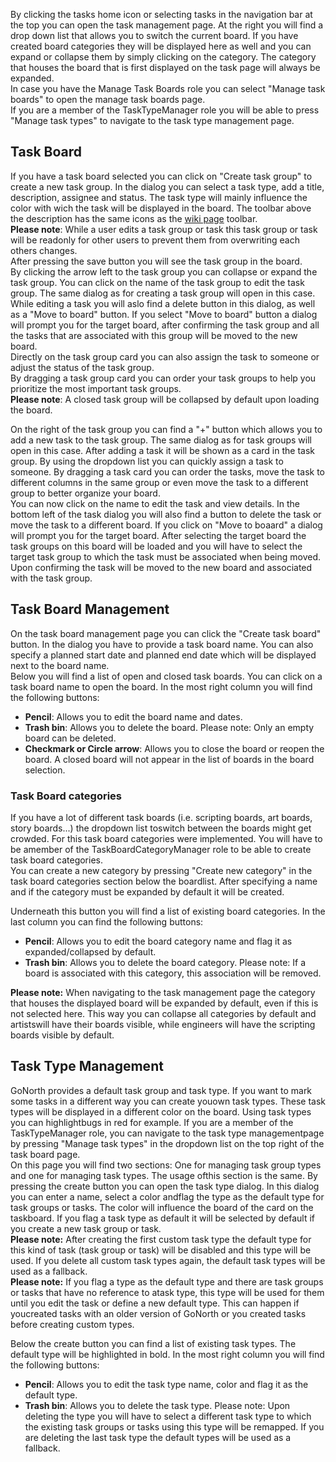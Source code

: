 By clicking the tasks home icon or selecting tasks in the navigation bar at the top you can open the task management page.
At the right you will find a drop down list that allows you to switch the current board. If you have created board categories they will be displayed here as well and you can expand or collapse them by simply clicking on the category. The category that houses the board that is first displayed on the task page will always be expanded.   
In case you have the Manage Task Boards role you can select "Manage task boards" to open the manage task boards page.  
If you are a member of the TaskTypeManager role you will be able to press "Manage task types" to navigate to the task type management page. 

## Task Board
If you have a task board selected you can click on "Create task group" to create a new task group. In the dialog you can select a task type, add a title, description, assignee and status. The task type will mainly influence the color with wich the task will be displayed in the board. The toolbar above the description has the same icons as the [wiki page](/steffendx/GoNorth/wiki/Kirja) toolbar.  
**Please note**: While a user edits a task group or task this task group or task will be readonly for other users to prevent them from overwriting each others changes.  
After pressing the save button you will see the task group in the board.  
By clicking the arrow left to the task group you can collapse or expand the task group. You can click on the name of the task group to edit the task group. The same dialog as for creating a task group will open in this case. While editing a task you will aslo find a delete button in this dialog, as well as a "Move to board" button. If you select "Move to board" button a dialog will prompt you for the target board, after confirming the task group and all the tasks that are associated with this group will be moved to the new board.  
Directly on the task group card you can also assign the task to someone or adjust the status of the task group.  
By dragging a task group card you can order your task groups to help you prioritize the most important task groups.  
**Please note**: A closed task group will be collapsed by default upon loading the board.  


On the right of the task group you can find a "+" button which allows you to add a new task to the task group. The same dialog as for task groups will open in this case. After adding a task it will be shown as a card in the task group. By using the dropdown list you can quickly assign a task to someone. By dragging a task card you can order the tasks, move the task to different columns in the same group or even move the task to a different group to better organize your board.  
You can now click on the name to edit the task and view details. In the bottom left of the task dialog you will also find a button to delete the task or move the task to a different board. If you click on "Move to boaard" a dialog will prompt you for the target board. After selecting the target board the task groups on this board will be loaded and you will have to select the target task group to which the task must be associated when being moved. Upon confirming the task will be moved to the new board and associated with the task group.  

## Task Board Management
On the task board management page you can click the "Create task board" button. In the dialog you have to provide a task board name. You can also specify a planned start date and planned end date which will be displayed next to the board name.  
Below you will find a list of open and closed task boards. You can click on a task board name to open the board. In the most right column you will find the following buttons:
 * **Pencil**: Allows you to edit the board name and dates.
 * **Trash bin**: Allows you to delete the board. Please note: Only an empty board can be deleted.
 * **Checkmark or Circle arrow**: Allows you to close the board or reopen the board. A closed board will not appear in the list of boards in the board selection.

### Task Board categories
If you have a lot of different task boards (i.e. scripting boards, art boards, story boards...) the dropdown list toswitch between the boards might get crowded. For this task board categories were implemented. You will have to be amember of the TaskBoardCategoryManager role to be able to create task board categories.  
You can create a new category by pressing "Create new category" in the task board categories section below the boardlist. After specifying a name and if the category must be expanded by default it will be created.  

Underneath this button you will find a list of existing board categories. In the last column you can find the following buttons:  
 * **Pencil**: Allows you to edit the board category name and flag it as expanded/collapsed by default.
 * **Trash bin**: Allows you to delete the board category. Please note: If a board is associated with this category, this association will be removed.

**Please note:** When navigating to the task management page the category that houses the displayed board will be expanded by default, even if this is not selected here. This way you can collapse all categories by default and artistswill have their boards visible, while engineers will have the scripting boards visible by default.

## Task Type Management
GoNorth provides a default task group and task type. If you want to mark some tasks in a different way you can create youown task types. These task types will be displayed in a different color on the board. Using task types you can highlightbugs in red for example. If you are a member of the TaskTypeManager role, you can navigate to the task type managementpage by pressing "Manage task types" in the dropdown list on the top right of the task board page.  
On this page you will find two sections: One for managing task group types and one for managing task types. The usage ofthis section is the same.
By pressing the create button you can open the task type dialog. In this dialog you can enter a name, select a color andflag the type as the default type for task groups or tasks. The color will influence the board of the card on the taskboard. If you flag a task type as default it will be selected by default if you create a new task group or task.  
**Please note:** After creating the first custom task type the default type for this kind of task (task group or task) will be disabled and this type will be used. If you delete all custom task types again, the default task types will be used as a fallback.  
**Please note:** If you flag a type as the default type and there are task groups or tasks that have no reference to atask type, this type will be used for them until you edit the task or define a new default type. This can happen if youcreated tasks with an older version of GoNorth or you created tasks before creating custom types.

Below the create button you can find a list of existing task types. The default type will be highlighted in bold. In the most right column you will find the following buttons:
 * **Pencil**: Allows you to edit the task type name, color and flag it as the default type.
 * **Trash bin**: Allows you to delete the task type. Please note: Upon deleting the type you will have to select a different task type to which the existing task groups or tasks using this type will be remapped. If you are deleting the last task type the default types will be used as a fallback.
